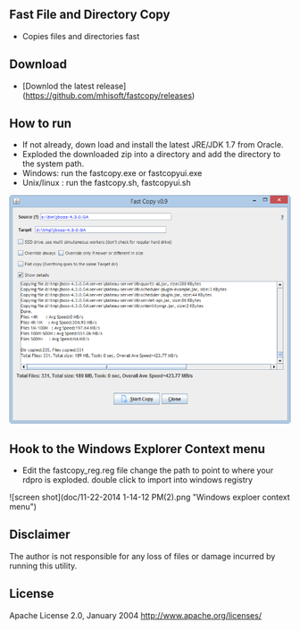 ## Fast File and Directory Copy

* Copies files and directories fast

## Download

- [Downlod the latest release] (https://github.com/mhisoft/fastcopy/releases)

## How to run

* If not already, down load and install the latest JRE/JDK 1.7 from Oracle.
* Exploded the downloaded zip into a directory and add the directory to the system path. 
* Windows: run the fastcopy.exe or fastcopyui.exe
* Unix/linux : run the fastcopy.sh, fastcopyui.sh


![Screenshot](doc/screenshot1.png "screenshot")



## Hook to the Windows Explorer Context menu
- Edit the fastcopy_reg.reg file change the path to point to where your rdpro is exploded.
double click to import into windows registry


![screen shot](doc/11-22-2014 1-14-12 PM(2).png "Windows exploer context menu")


## Disclaimer
The author is not responsible for any loss of files or damage incurred by running this utility.

## License
Apache License 2.0, January 2004 http://www.apache.org/licenses/
